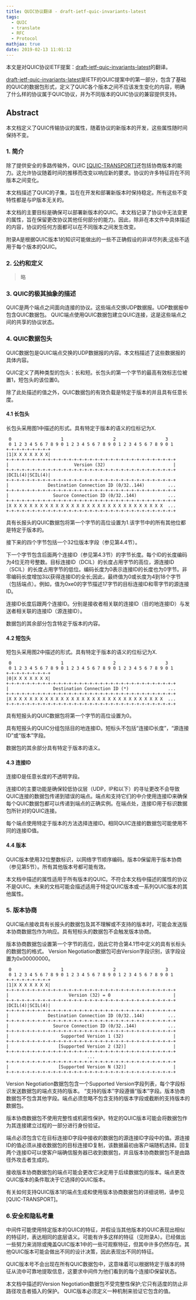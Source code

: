 ```yaml
---
title: QUIC协议翻译 - draft-ietf-quic-invariants-latest
tags:
  - QUIC
  - translate
  - RFC
  - Protocol
mathjax: true
date: 2019-02-13 11:01:12
---
```


本文是对QUIC协议IETF提案：[draft-ietf-quic-invariants-latest](https://quicwg.org/base-drafts/draft-ietf-quic-invariants.html)的翻译。

[draft-ietf-quic-invariants-latest](https://quicwg.org/base-drafts/draft-ietf-quic-invariants.html)是IETF的QUIC提案中的第一部分，包含了基础的QUIC的数据包形式，定义了QUIC各个版本之间不应该发生变化的内容，明确了什么样的协议属于QUIC协议，并为不同版本的QUIC协议的兼容提供支持。

## Abstract

本文档定义了QUIC传输协议的属性，随着协议的新版本的开发，这些属性随时间保持不变。

<!-- more -->

### 1. 简介

除了提供安全的多路传输外，QUIC [[QUIC-TRANSPORT]](https://quicwg.org/base-drafts/draft-ietf-quic-invariants.html#QUIC-TRANSPORT)还包括协商版本的能力。这允许协议随着时间的推移而改变以响应新的要求。协议的许多特征将在不同版本之间变化。

本文档描述了QUIC的子集，旨在在开发和部署新版本时保持稳定。所有这些不变特性都是与IP版本无关的。

本文档的主要目标是确保可以部署新版本的QUIC。本文档记录了协议中无法变更的属性，旨在保留更改协议其他任何部分的能力。因此，除非在本文件中具体描述的内容，协议的任何方面都可以在不同版本之间发生改变。

附录A是根据QUIC版本1的知识可能做出的一些不正确假设的非详尽列表;这些不适用于每个版本的QUIC。

### 2. 公约和定义

> 略

### 3. QUIC的极其抽象的描述

QUIC是两个端点之间面向连接的协议。这些端点交换UDP数据报。UDP数据报中包含QUIC数据包。 QUIC端点使用QUIC数据包建立QUIC连接，这是这些端点之间的共享的协议状态。

### 4. QUIC数据包头

QUIC数据包是QUIC端点交换的UDP数据报的内容。本文档描述了这些数据报的具体内容。

QUIC定义了两种类型的包头：长和短。长包头的第一个字节的最高有效标志位被置1，短包头的该位置0。

除了此处描述的值之外，QUIC数据包的有效负载是特定于版本的并且具有任意长度。

#### 4.1 长包头

长包头采用图1中描述的形式。具有特定于版本的语义的位标记为X.

```
 0                   1                   2                   3
 0 1 2 3 4 5 6 7 8 9 0 1 2 3 4 5 6 7 8 9 0 1 2 3 4 5 6 7 8 9 0 1
+-+-+-+-+-+-+-+-+
|1|X X X X X X X|
+-+-+-+-+-+-+-+-+-+-+-+-+-+-+-+-+-+-+-+-+-+-+-+-+-+-+-+-+-+-+-+-+
|                         Version (32)                          |
+-+-+-+-+-+-+-+-+-+-+-+-+-+-+-+-+-+-+-+-+-+-+-+-+-+-+-+-+-+-+-+-+
|DCIL(4)|SCIL(4)|
+-+-+-+-+-+-+-+-+-+-+-+-+-+-+-+-+-+-+-+-+-+-+-+-+-+-+-+-+-+-+-+-+
|               Destination Connection ID (0/32..144)         ...
+-+-+-+-+-+-+-+-+-+-+-+-+-+-+-+-+-+-+-+-+-+-+-+-+-+-+-+-+-+-+-+-+
|                 Source Connection ID (0/32..144)            ...
+-+-+-+-+-+-+-+-+-+-+-+-+-+-+-+-+-+-+-+-+-+-+-+-+-+-+-+-+-+-+-+-+
|X X X X X X X X X X X X X X X X X X X X X X X X X X X X X X  ...
+-+-+-+-+-+-+-+-+-+-+-+-+-+-+-+-+-+-+-+-+-+-+-+-+-+-+-+-+-+-+-+-+
```

具有长报头的QUIC数据包将第一个字节的高位设置为1.该字节中的所有其他位都是特定于版本的。

接下来的四个字节包括一个32位版本字段（参见第4.4节）。

下一个字节包含后面两个连接ID（参见第4.3节）的字节长度。每个ID的长度编码为4位无符号整数。目标连接ID（DCIL）的长度占用字节的高位，源连接ID（SCIL）的长度占用字节的低位。编码长度为0表示连接ID的长度也为0字节。非零编码长度增加3以获得连接ID的全长;因此，最终值为0或长度为4到18个字节（包括端点）。例如，值为0xe0的字节描述17字节的目标连接ID和零字节的源连接ID。

连接ID长度后跟两个连接ID。分别是接收者相关联的连接ID（目的地连接ID）与发送者相关联的连接ID（源连接ID）。

数据包的其余部分包含特定于版本的内容。

#### 4.2 短包头

短包头采用图2中描述的形式。具有特定于版本的语义的位标记为X.

```
 0                   1                   2                   3
 0 1 2 3 4 5 6 7 8 9 0 1 2 3 4 5 6 7 8 9 0 1 2 3 4 5 6 7 8 9 0 1
+-+-+-+-+-+-+-+-+
|0|X X X X X X X|
+-+-+-+-+-+-+-+-+-+-+-+-+-+-+-+-+-+-+-+-+-+-+-+-+-+-+-+-+-+-+-+-+
|                 Destination Connection ID (*)               ...
+-+-+-+-+-+-+-+-+-+-+-+-+-+-+-+-+-+-+-+-+-+-+-+-+-+-+-+-+-+-+-+-+
|X X X X X X X X X X X X X X X X X X X X X X X X X X X X X X  ...
+-+-+-+-+-+-+-+-+-+-+-+-+-+-+-+-+-+-+-+-+-+-+-+-+-+-+-+-+-+-+-+-+
```

具有短报头的QUIC数据包将第一个字节的高位设置为0。

具有短报头的QUIC分组包括目的地连接ID。短标头不包括“连接ID长度”，“源连接ID”或“版本”字段。

数据包的其余部分具有特定于版本的语义。

#### 4.3 连接ID

连接ID是任意长度的不透明字段。

连接ID的主要功能是确保较低协议层（UDP，IP和以下）的寻址更改不会导致QUIC连接的数据包传递到错误的端点。端点和支持它们的中介使用连接ID来确保每个QUIC数据包都可以传递到端点的正确实例。在端点处，连接ID用于标识数据包所针对的QUIC连接。

每个端点使用特定于版本的方法选择连接ID。相同QUIC连接的数据包可能使用不同的连接ID值。

#### 4.4 版本

QUIC版本使用32位整数标识，以网络字节顺序编码。版本0保留用于版本协商（参见第5节）。所有其他版本号都可能有效。

本文档中描述的属性适用于所有版本的QUIC。不符合本文档中描述的属性的协议不是QUIC。未来的文档可能会描述适用于特定QUIC版本或一系列QUIC版本的其他属性。

### 5. 版本协商

QUIC端点接收具有长报头的数据包及其不理解或不支持的版本时，可能会发送版本协商数据包作为响应。具有短标头的数据包不会触发版本协商。

版本协商数据包设置第一个字节的高位，因此它符合第4.1节中定义的具有长标头的数据包的格式。 Version Negotiation数据包可由Version字段识别，该字段设置为0x00000000。

```
 0                   1                   2                   3
 0 1 2 3 4 5 6 7 8 9 0 1 2 3 4 5 6 7 8 9 0 1 2 3 4 5 6 7 8 9 0 1
+-+-+-+-+-+-+-+-+
|1|X X X X X X X|
+-+-+-+-+-+-+-+-+-+-+-+-+-+-+-+-+-+-+-+-+-+-+-+-+-+-+-+-+-+-+-+-+
|                       Version (32) = 0                        |
+-+-+-+-+-+-+-+-+-+-+-+-+-+-+-+-+-+-+-+-+-+-+-+-+-+-+-+-+-+-+-+-+
|DCIL(4)|SCIL(4)|
+-+-+-+-+-+-+-+-+-+-+-+-+-+-+-+-+-+-+-+-+-+-+-+-+-+-+-+-+-+-+-+-+
|               Destination Connection ID (0/32..144)         ...
+-+-+-+-+-+-+-+-+-+-+-+-+-+-+-+-+-+-+-+-+-+-+-+-+-+-+-+-+-+-+-+-+
|                 Source Connection ID (0/32..144)            ...
+-+-+-+-+-+-+-+-+-+-+-+-+-+-+-+-+-+-+-+-+-+-+-+-+-+-+-+-+-+-+-+-+
|                    Supported Version 1 (32)                   |
+-+-+-+-+-+-+-+-+-+-+-+-+-+-+-+-+-+-+-+-+-+-+-+-+-+-+-+-+-+-+-+-+
|                   [Supported Version 2 (32)]                  |
+-+-+-+-+-+-+-+-+-+-+-+-+-+-+-+-+-+-+-+-+-+-+-+-+-+-+-+-+-+-+-+-+
                               ...
+-+-+-+-+-+-+-+-+-+-+-+-+-+-+-+-+-+-+-+-+-+-+-+-+-+-+-+-+-+-+-+-+
|                   [Supported Version N (32)]                  |
+-+-+-+-+-+-+-+-+-+-+-+-+-+-+-+-+-+-+-+-+-+-+-+-+-+-+-+-+-+-+-+-+
```

Version Negotiation数据包包含一个Supported Version字段列表，每个字段标识发送数据包的端点支持的版本。 
“支持的版本”字段遵循“版本”字段。版本协商数据包不包含其他字段。端点必须忽略不包含支持的版本字段或截断的支持版本的数据包。

版本协商数据包不使用完整性或机密性保护。特定的QUIC版本可能会将数据包作为其连接建立过程的一部分进行身份验证。

端点必须包含它在目标连接ID字段中接收的数据包的源连接ID字段中的值。源连接ID的值必须从接收数据包的目标连接ID复制，该数据最初由客户端随机选择。回复两个连接ID可以使客户端确信服务器已收到数据包，并且版本协商数据包不是由路径外攻击者生成的。

接收版本协商数据包的端点可能会更改它决定用于后续数据包的版本。端点更改QUIC版本的条件取决于它选择的QUIC版本。

有关如何支持QUIC版本1的端点生成和使用版本协商数据包的详细说明，请参见[QUIC-TRANSPORT]。

### 6.安全和隐私考量

中间件可能使用特定版本的QUIC的特征，并假设当其他版本的QUIC表现出相似的特征时，表达相同的底层语义。可能有许多这样的特征（见附录A）。已经做出一些努力来消除或掩盖QUIC版本1中的一些可观察特征，但其中许多仍然存在。其他QUIC版本可能会做出不同的设计决策，因此表现出不同的特征。

QUIC版本号不会出现在所有QUIC数据包中，这意味着可以根据特定于版本的特征从流中可靠地提取信息，这要求中间件为他们看到的每个连接ID保留状态。

本文档中描述的Version Negotiation数据包不受完整性保护;它只有适度的防止非路径攻击者插入的保护。 QUIC版本必须定义一种机制来验证它包含的值。

